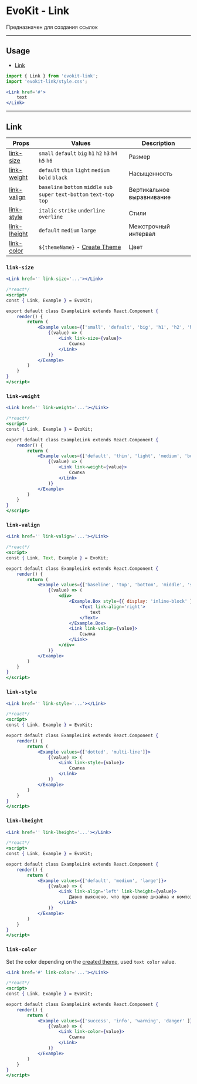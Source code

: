 [create_theme]: base/theme

[link]: #link
[link-color]: #link-color
[link-size]: #link-size
[link-weight]: #link-weight
[link-valign]: #link-valign
[link-style]: #link-style
[link-lheight]: #link-lheight

# EvoKit - Link

Предназначен для создания ссылок

---

## Usage

- [Link][link]

```jsx
import { Link } from 'evokit-link';
import 'evokit-link/style.css';

<Link href='#'>
    text
</Link>

```

---

## Link

| Props | Values | Description |
|-------|--------|-------------|
| [link-size]    | `small` `default` `big` `h1` `h2` `h3` `h4` `h5` `h6` | Размер |
| [link-weight]  | `default` `thin` `light` `medium` `bold` `black` | Насыщенность |
| [link-valign]  | `baseline` `bottom` `middle` `sub` `super` `text-bottom` `text-top` `top` | Вертикальное выравнивание |
| [link-style]   | `italic` `strike` `underline` `overline` | Стили |
| [link-lheight] | `default` `medium` `large` | Межстрочный интервал |
| [link-color]   | `${themeName}` - [Create Theme][create_theme] | Цвет |

### `link-size`

```jsx
<Link href='' link-size='...'></Link>
```

```jsx
/*react*/
<script>
const { Link, Example } = EvoKit;

export default class ExampleLink extends React.Component {
    render() {
        return (
            <Example values={['small', 'default', 'big', 'h1', 'h2', 'h3', 'h4', 'h5', 'h6']}>
                {(value) => (
                    <Link link-size={value}>
                        Ссылка
                    </Link>
                )}
            </Example>
        )
    }
}
</script>
```

### `link-weight`

```jsx
<Link href='' link-weight='...'></Link>
```

```jsx
/*react*/
<script>
const { Link, Example } = EvoKit;

export default class ExampleLink extends React.Component {
    render() {
        return (
            <Example values={['default', 'thin', 'light', 'medium', 'bold', 'black']}>
                {(value) => (
                    <Link link-weight={value}>
                        Ссылка
                    </Link>
                )}
            </Example>
        )
    }
}
</script>
```

### `link-valign`

```jsx
<Link href='' link-valign='...'></Link>
```

```jsx
/*react*/
<script>
const { Link, Text, Example } = EvoKit;

export default class ExampleLink extends React.Component {
    render() {
        return (
            <Example values={['baseline', 'top', 'bottom', 'middle', 'super', 'sub', 'text-top', 'text-bottom']}>
                {(value) => (
                    <div>
                        <Example.Box style={{ display: 'inline-block' }}>
                            <Text link-align='right'>
                                text
                            </Text>
                        </Example.Box>
                        <Link link-valign={value}>
                            Ссылка
                        </Link>
                    </div>
                )}
            </Example>
        )
    }
}
</script>
```

### `link-style`

```jsx
<Link href='' link-style='...'></Link>
```

```jsx
/*react*/
<script>
const { Link, Example } = EvoKit;

export default class ExampleLink extends React.Component {
    render() {
        return (
            <Example values={['dotted', 'multi-line']}>
                {(value) => (
                    <Link link-style={value}>
                        Ссылка
                    </Link>
                )}
            </Example>
        )
    }
}
</script>
```

### `link-lheight`

```jsx
<Link href='' link-lheight='...'></Link>
```

```jsx
/*react*/
<script>
const { Link, Example } = EvoKit;

export default class ExampleLink extends React.Component {
    render() {
        return (
            <Example values={['default', 'medium', 'large']}>
                {(value) => (
                    <Link link-align='left' link-lheight={value}>
                        Давно выяснено, что при оценке дизайна и композиции читаемый текст мешает сосредоточиться. Lorem Ipsum используют потому, что тот обеспечивает более или менее стандартное заполнение шаблона, а также реальное распределение букв и пробелов в абзацах, которое не получается при простой дубликации "Здесь ваш текст.. Здесь ваш текст.. Здесь ваш текст.." Многие программы электронной вёрстки и редакторы HTML используют Lorem Ipsum в качестве текста по умолчанию, так что поиск по ключевым словам "lorem ipsum" сразу показывает, как много веб-страниц всё ещё дожидаются своего настоящего рождения. За прошедшие годы текст Lorem Ipsum получил много версий. Некоторые версии появились по ошибке, некоторые - намеренно (например, юмористические варианты).
                    </Link>
                )}
            </Example>
        )
    }
}
</script>
```

### `link-color`

Set the color depending on the [created theme][create_theme], used `text color` value.

```jsx
<Link href='#' link-color='...'></Link>
```

```jsx
/*react*/
<script>
const { Link, Example } = EvoKit;

export default class ExampleLink extends React.Component {
    render() {
        return (
            <Example values={['success', 'info', 'warning', 'danger' ]}>
                {(value) => (
                    <Link link-color={value}>
                        Ссылка
                    </Link>
                )}
            </Example>
        )
    }
}
</script>
```

